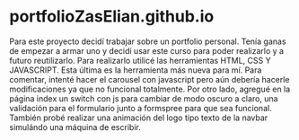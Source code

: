# portfolioZasElian.github.io
Para este proyecto decidí trabajar sobre un portfolio personal. 
Tenía ganas de empezar a armar uno y decidí usar este curso para poder realizarlo y a futuro reutilizarlo.
Para realizarlo utilicé las herramientas HTML, CSS Y JAVASCRIPT. 
Esta última es la herramienta más nueva para mí. 
Para comentar, intenté hacer el carousel con javascript pero aún debería hacerle modificaciones ya que
no funcional totalmente. 
Por otro lado, agregué en la página index un switch con js para cambiar de modo oscuro a claro,
una validación para el formulario junto a formspree para que sea funcional.
También probé realizar una animación del logo tipo texto de la navbar simulándo una máquina de escribir.
